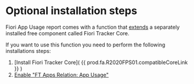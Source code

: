 # Optional installation steps

Fiori App Usage report comes with a function that [extends](how-fa-extends-core.md) a separately installed free component called Fiori Tracker Core.

If you want to use this function you need to perform the following installations steps:

1. [Install Fiori Tracker Core]( {{ prod.fa.R2020FPS01.compatibleCoreLink }} )
2. [Enable "FT Apps Relation: App Usage"](rel.md)



